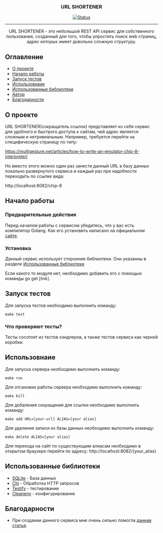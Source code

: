 <h3 align="center">URL SHORTENER</h3>

<div align="center">

[![Status](https://img.shields.io/badge/status-active-success.svg)]()

</div>

---

<p align="center"> 
URL SHORTENER - это небольшой REST API сервис для собственного пользования, созданный для того, чтобы упростить поиск web страниц, адрес которых имеет довольно сложную структуру.
    <br> 
</p>

## Оглавление

- [О проекте](#about)
- [Начало работы](#getting_started)
- [Запуск тестов](#tests)
- [Использовнаие](#usage)
- [Использованные библиотеки](#built_using)
- [Автор](#authors)
- [Благодарности](#acknowledgement)

## О проекте <a name = "about"></a>

URL SHORTENER(сокращатель ссылок) представляет из себя сервис для удобного и быстрого доступа к сайтам, чей адрес является сложным и нетривиальным. Например, требуется перейти на специфическую страницу по типу:

https://multigesture.net/articles/how-to-write-an-emulator-chip-8-interpreter/

Но вместо этого можно один раз занести данный URL в базу данных локально развернутого сервиса и каждый раз при надобности переходить по ссылке вида:

http://localhost:8082/chip-8

## Начало работы <a name = "getting_started"></a>

### Предварительные действия

Перед началом работы с сервисом убедитесь, что у вас есть компилятор Golang.
Как его установить написано на официальном [сайте](https://go.dev/).

### Установка

Данный сервис использует сторонние библиотеки. Они указанны в разделе 
[Использованные библиотеки](#built_using)

Если какого то модуля нет, необходимо добавить его с помощью команды go get [link].

## Запуск тестов <a name = "tests"></a>

Для запуска тестов необходимо выполнить команду:
```
make test
```

### Что проверяют тесты?

Тесты сосотоят из тестов хэндлеров, а также тестов сервиса как черной коробки.

## Использовнаие <a name="usage"></a>

Для запуска сервера необходимо выполнить команду:
```
make run
```
Для отсановки работы сервера необходимо выполнить команду:
```
make kill
```
Для добаления скоращения для ссылки необходимо выполнить команду:
```
make add URL=[your-url] ALIAS=[your alias]
```
Для удаления записи из базы данных необходимо выполнить команду:
```
make delete ALIAS=[your alias]
```
Для перехода на сайт по существующим алиасам необходимо в открытом браузере
перейти по адресу: http://localhost:8082/{your_alias}

## Использованные библиотеки <a name = "built_using"></a>

- [SQLite](https://www.sqlite.org/) - База данных
- [Chi](https://go-chi.io/#/) - Обработка HTTP запросов
- [Testify](https://pkg.go.dev/github.com/stretchr/testify) - тестирование
- [Cleanenv](https://pkg.go.dev/github.com/ilyakaznacheev/cleanenv) - конфигурирование

## Благодарности <a name = "acknowledgement"></a>

- При создании данного сервиса мне очень сильно помогла [данная статья](https://habr.com/ru/companies/selectel/articles/747738/).
